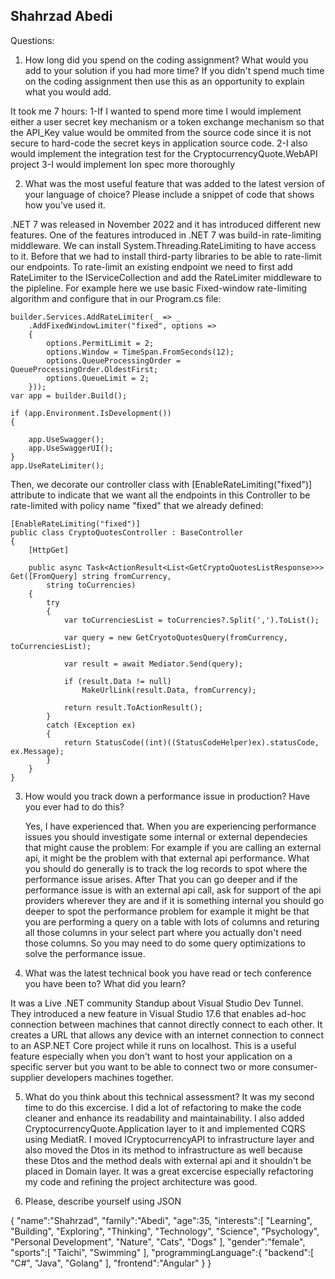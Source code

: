 Shahrzad Abedi
----------------
Questions:
1. How long did you spend on the coding assignment? What would you add to your solution if you had
more time? If you didn't spend much time on the coding assignment then use this as an opportunity to
explain what you would add.

It took me 7 hours:
	1-If I wanted to spend more time I would implement either a user secret key mechanism or a token exchange mechanism so that the API_Key value 
	would be ommited from the source code since it is not secure to hard-code the secret keys in application source code. 
	2-I also would implement the integration test for the CryptocurrencyQuote.WebAPI project 
	3-I would implement Ion spec more thoroughly

2. What was the most useful feature that was added to the latest version of your language of choice?
Please include a snippet of code that shows how you've used it.

.NET 7 was released in November 2022 and it has introduced different new features. One of the features introduced in .NET 7 was build-in rate-limiting middleware. We can install System.Threading.RateLimiting to have access to it.
Before that we had to install third-party libraries to be able to rate-limit our endpoints. To rate-limit an existing endpoint we need to first add RateLimiter to the IServiceCollection and add the RateLimiter middleware to the pipleline. For example here we use basic Fixed-window rate-limiting algorithm and configure that in our Program.cs file:
	
 	builder.Services.AddRateLimiter(_ => _
	    .AddFixedWindowLimiter("fixed", options =>
	    {
	        options.PermitLimit = 2;
	        options.Window = TimeSpan.FromSeconds(12);
	        options.QueueProcessingOrder = QueueProcessingOrder.OldestFirst;
	        options.QueueLimit = 2;
	    }));
	var app = builder.Build();
	
	if (app.Environment.IsDevelopment())
	{
	
	    app.UseSwagger();
	    app.UseSwaggerUI();
	}
	app.UseRateLimiter();
Then, we decorate our controller class with [EnableRateLimiting("fixed")] attribute to indicate that we want all the endpoints in this Controller to be 	rate-limited with policy name "fixed" that we already defined:

	[EnableRateLimiting("fixed")]
	public class CryptoQuotesController : BaseController
	{
	    [HttpGet]
	
	    public async Task<ActionResult<List<GetCryptoQuotesListResponse>>> Get([FromQuery] string fromCurrency,
	        string toCurrencies)
	    {
	        try
	        {
	            var toCurrenciesList = toCurrencies?.Split(',').ToList();
	
	            var query = new GetCryotoQuotesQuery(fromCurrency, toCurrenciesList);
	
	            var result = await Mediator.Send(query);
	
	            if (result.Data != null)
	                MakeUrlLink(result.Data, fromCurrency);
	
	            return result.ToActionResult();
	        }
	        catch (Exception ex)
	        {
	            return StatusCode((int)((StatusCodeHelper)ex).statusCode, ex.Message);                 
	        }            
	    } 
	}
3. How would you track down a performance issue in production? Have you ever had to do this?
	
	Yes, I have experienced that. When you are experiencing performance issues you should investigate some internal or external dependecies 
	that might cause the problem:
	For example if you are calling an external api, it might be the problem with that external api performance. 
	What you should do generally is to track the log records to spot where the performance issue arises. After That you can go deeper and if 
	the performance issue is with an external api call, ask for support of the api providers wherever they are and if it is something internal
	you should go deeper to spot the performance problem for example it might be that you are performing a query on a table with lots of
	columns and returing all those columns in your select part where you actually don't need those columns.
	So you may need to do some query optimizations to solve the performance issue.

4. What was the latest technical book you have read or tech conference you have been to? What did you
learn?

It was a Live .NET community Standup about Visual Studio Dev Tunnel. They introduced a new feature in Visual Studio 17.6 that enables ad-hoc connection between machines that cannot directly connect to each other. It creates a URL that allows any device with an internet connection to connect to an ASP.NET Core project while it runs on localhost. This is a useful feature especially when you don't want to host your application on a specific server but you want to be able to connect two or more consumer-supplier developers machines together.

5. What do you think about this technical assessment?
	It was my second time to do this excercise. I did a lot of refactoring to make the code cleaner and enhance its readability and maintainability.
	I also added CryptocurrencyQuote.Application layer to it and implemented CQRS using MediatR. I moved ICryptocurrencyAPI to infrastructure layer and also 	moved the Dtos in its method to infrastructure as well because these Dtos and the method deals with external api and it shouldn't be placed in Domain 		layer.
	It was a great excercise especially refactoring my code and refining the project architecture was good.

7. Please, describe yourself using JSON

{
   "name":"Shahrzad",
   "family":"Abedi",
   "age":35,
   "interests":[
   	"Learning",
    	"Building",
     	"Exploring",
        "Thinking",
   	"Technology",
    	"Science",
      	"Psychology",
        "Personal Development",
	"Nature",
	"Cats",
 	"Dogs"
   ],
   "gender":"female",
   "sports":[
      "Taichi",
      "Swimming"
   ],
   "programmingLanguage":{
      "backend":[
         "C#",
         "Java",
         "Golang"
      ],
      "frontend":"Angular"
   }
}

